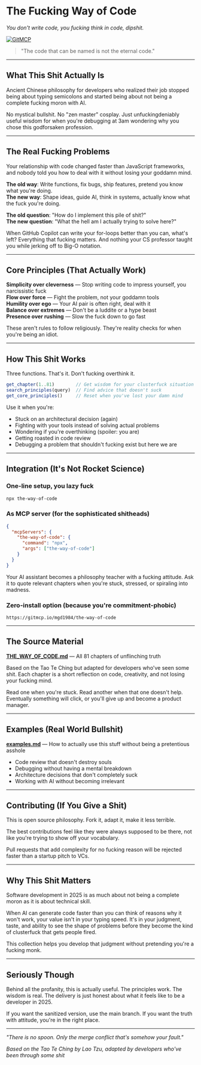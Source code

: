 # The Fucking Way of Code

*You don't write code, you fucking think in code, dipshit.*

[![GitMCP](https://img.shields.io/endpoint?url=https://gitmcp.io/badge/mgd1984/the-way-of-code)](https://gitmcp.io/mgd1984/the-way-of-code)

> "The code that can be named is not the eternal code."

---

## What This Shit Actually Is

Ancient Chinese philosophy for developers who realized their job stopped being about typing semicolons and started being about not being a complete fucking moron with AI.

No mystical bullshit. No "zen master" cosplay. Just unfuckingdeniably useful wisdom for when you're debugging at 3am wondering why you chose this godforsaken profession.

---

## The Real Fucking Problems

Your relationship with code changed faster than JavaScript frameworks, and nobody told you how to deal with it without losing your goddamn mind.

**The old way**: Write functions, fix bugs, ship features, pretend you know what you're doing.  
**The new way**: Shape ideas, guide AI, think in systems, actually know what the fuck you're doing.

**The old question**: "How do I implement this pile of shit?"  
**The new question**: "What the hell am I actually trying to solve here?"

When GitHub Copilot can write your for-loops better than you can, what's left? Everything that fucking matters. And nothing your CS professor taught you while jerking off to Big-O notation.

---

## Core Principles (That Actually Work)

**Simplicity over cleverness** — Stop writing code to impress yourself, you narcissistic fuck  
**Flow over force** — Fight the problem, not your goddamn tools  
**Humility over ego** — Your AI pair is often right, deal with it  
**Balance over extremes** — Don't be a luddite or a hype beast  
**Presence over rushing** — Slow the fuck down to go fast  

These aren't rules to follow religiously. They're reality checks for when you're being an idiot.

---

## How This Shit Works

Three functions. That's it. Don't fucking overthink it.

```typescript
get_chapter(1..81)        // Get wisdom for your clusterfuck situation
search_principles(query)  // Find advice that doesn't suck  
get_core_principles()     // Reset when you've lost your damn mind
```

Use it when you're:
- Stuck on an architectural decision (again)
- Fighting with your tools instead of solving actual problems
- Wondering if you're overthinking (spoiler: you are)
- Getting roasted in code review
- Debugging a problem that shouldn't fucking exist but here we are

---

## Integration (It's Not Rocket Science)

### One-line setup, you lazy fuck
```bash
npx the-way-of-code
```

### As MCP server (for the sophisticated shitheads)
```json
{
  "mcpServers": {
    "the-way-of-code": {
      "command": "npx", 
      "args": ["the-way-of-code"]
    }
  }
}
```

Your AI assistant becomes a philosophy teacher with a fucking attitude. Ask it to quote relevant chapters when you're stuck, stressed, or spiraling into madness.

### Zero-install option (because you're commitment-phobic)
```
https://gitmcp.io/mgd1984/the-way-of-code
```

---

## The Source Material

**[THE_WAY_OF_CODE.md](./THE_WAY_OF_CODE.md)** — All 81 chapters of unflinching truth

Based on the Tao Te Ching but adapted for developers who've seen some shit. Each chapter is a short reflection on code, creativity, and not losing your fucking mind.

Read one when you're stuck. Read another when that one doesn't help. Eventually something will click, or you'll give up and become a product manager.

---

## Examples (Real World Bullshit)

**[examples.md](./examples.md)** — How to actually use this stuff without being a pretentious asshole

- Code review that doesn't destroy souls
- Debugging without having a mental breakdown  
- Architecture decisions that don't completely suck
- Working with AI without becoming irrelevant

---

## Contributing (If You Give a Shit)

This is open source philosophy. Fork it, adapt it, make it less terrible.

The best contributions feel like they were always supposed to be there, not like you're trying to show off your vocabulary.

Pull requests that add complexity for no fucking reason will be rejected faster than a startup pitch to VCs.

---

## Why This Shit Matters

Software development in 2025 is as much about not being a complete moron as it is about technical skill. 

When AI can generate code faster than you can think of reasons why it won't work, your value isn't in your typing speed. It's in your judgment, taste, and ability to see the shape of problems before they become the kind of clusterfuck that gets people fired.

This collection helps you develop that judgment without pretending you're a fucking monk.

---

## Seriously Though

Behind all the profanity, this is actually useful. The principles work. The wisdom is real. The delivery is just honest about what it feels like to be a developer in 2025.

If you want the sanitized version, use the main branch. If you want the truth with attitude, you're in the right place.

---

*"There is no spoon. Only the merge conflict that's somehow your fault."*

*Based on the Tao Te Ching by Lao Tzu, adapted by developers who've been through some shit* 
